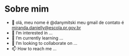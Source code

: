 # Sobre mim
- 👋 olá, meu nome é @danymitski
meu gmail de contato é miranda.danielly@escola.pr.gov.br
- 👀 I’m interested in ...
- 🌱 I’m currently learning ...
- 💞️ I’m looking to collaborate on ...
- 📫 How to reach me ...

<!---
danymitski/danymitski is a ✨ special ✨ repository because its `README.md` (this file) appears on your GitHub profile.
You can click the Preview link to take a look at your changes.
--->
